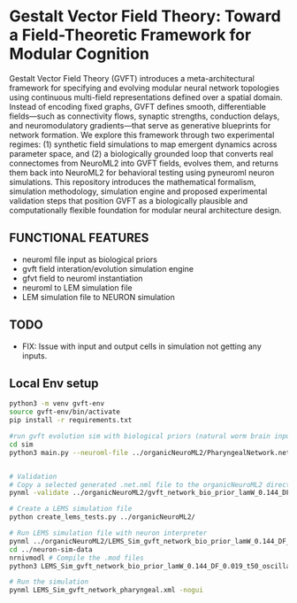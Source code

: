 # Gestalt Vector Field Theory: Toward a Field-Theoretic Framework for Modular Cognition 
Gestalt Vector Field Theory (GVFT) introduces a meta-architectural framework for specifying and evolving modular neural network topologies using continuous multi-field representations defined over a spatial domain. Instead of encoding fixed graphs, GVFT defines smooth, differentiable fields—such as connectivity flows, synaptic strengths, conduction delays, and neuromodulatory gradients—that serve as generative blueprints for network formation. We explore this framework through two experimental regimes: (1) synthetic field simulations to map emergent dynamics across parameter space, and (2) a biologically grounded loop that converts real connectomes from NeuroML2 into GVFT fields, evolves them, and returns them back into NeuroML2 for behavioral testing using pyneuroml neuron simulations. This repository introduces the mathematical formalism, simulation methodology, simulation engine and proposed experimental validation steps that position GVFT as a biologically plausible and computationally flexible foundation for modular neural architecture design.

## FUNCTIONAL FEATURES
- neuroml file input as biological priors
- gvft field interation/evolution simulation engine
- gfvt field to neuroml instantiation
- neuroml to LEM simulation file
- LEM simulation file to NEURON simulation

## TODO
- FIX: Issue with input and output cells in simulation not getting any inputs.

## Local Env setup
```bash
python3 -m venv gvft-env
source gvft-env/bin/activate 
pip install -r requirements.txt

#run gvft evolution sim with biological priors (natural worm brain input)
cd sim
python3 main.py --neuroml-file ../organicNeuroML2/PharyngealNetwork.net.nml


# Validation 
# Copy a selected generated .net.nml file to the organicNeuroML2 directory then run something like this
pynml -validate ../organicNeuroML2/gvft_network_bio_prior_lamW_0.144_DF_0.019_t20.net.nml

# Create a LEMS simulation file
python create_lems_tests.py ../organicNeuroML2/

# Run LEMS simulation file with neuron interpreter 
pynml ../organicNeuroML2/LEMS_Sim_gvft_network_bio_prior_lamW_0.144_DF_0.019_t20_oscillation_test.xml -neuron -outputdir ../neuron-sim-data
cd ../neuron-sim-data
nrnivmodl # Compile the .mod files
python3 LEMS_Sim_gvft_network_bio_prior_lamW_0.144_DF_0.019_t50_oscillation_test_nrn.py

# Run the simulation
pynml LEMS_Sim_gvft_network_pharyngeal.xml -nogui
```
